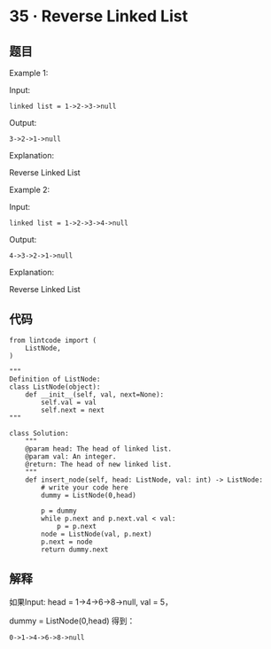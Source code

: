 # 35 · Reverse Linked List

## 题目

Example 1:

Input:

	linked list = 1->2->3->null
Output:

	3->2->1->null
Explanation:

Reverse Linked List

Example 2:

Input:

	linked list = 1->2->3->4->null
Output:

	4->3->2->1->null
Explanation:

Reverse Linked List

## 代码

	from lintcode import (
	    ListNode,
	)
	
	"""
	Definition of ListNode:
	class ListNode(object):
	    def __init__(self, val, next=None):
	        self.val = val
	        self.next = next
	"""
	
	class Solution:
	    """
	    @param head: The head of linked list.
	    @param val: An integer.
	    @return: The head of new linked list.
	    """
	    def insert_node(self, head: ListNode, val: int) -> ListNode:
	        # write your code here
	        dummy = ListNode(0,head)
	
	        p = dummy
	        while p.next and p.next.val < val:
	            p = p.next
	        node = ListNode(val, p.next)
	        p.next = node
	        return dummy.next

## 解释

如果Input: head = 1->4->6->8->null, val = 5，

dummy = ListNode(0,head) 得到：

	0->1->4->6->8->null